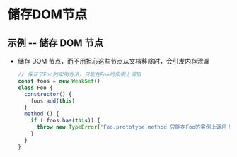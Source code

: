 # 储存DOM节点

## 示例 -- 储存 DOM 节点

*   储存 DOM 节点，而不用担心这些节点从文档移除时，会引发内存泄漏

    ```javascript
    // 保证了Foo的实例方法，只能在Foo的实例上调用
    const foos = new WeakSet()
    class Foo {
      constructor() {
        foos.add(this)
      }
      method () {
        if (!foos.has(this)) {
          throw new TypeError('Foo.prototype.method 只能在Foo的实例上调用！');
        }
      }
    }
    ```
